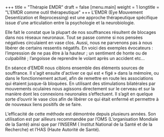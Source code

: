 +++
title = "Thérapie EMDR"
draft = false
[menu.main]
weight = 1
longtitle = "L'EMDR comme outil thérapeutique"
+++
L'EMDR (Eye Mouvement Desentization et Reprocessing) est une approche thérapeutique spécifique issue d'une articulation entre la psychologie et la neurobiologie.

Elle fait le constat que la plupart de nos souffrances résultent de blocages dans nos réseaux neuronaux.
Tout se passe comme si nos pensées négatives circulaient en vase clos. Aussi, nous ne parvenons pas à nous libérer de certains ressentis négatifs.
En voici des exemples évocateurs : l’impression de ne pas être à la hauteur ; un sentiment de honte ou de culpabilité ; l’angoisse de reprendre le volant après un accident etc…

En séance d’EMDR nous ciblons ensemble des éléments sources de souffrance.
Il s'agit ensuite d'activer ce qui est « figé » dans la mémoire, ou dans le fonctionnement actuel, afin de remettre en route les associations qui étaient jusque-là bloquées.
En utilisant des stimulations bilatérales par mouvements oculaires nous agissons directement sur le cerveau et sur la manière dont les connexions neuronales s’effectuent.
Il s’agit en quelque sorte d’ouvrir le vase clos afin de libérer ce qui était enfermé et permettre à de nouveaux liens positifs de se faire.

L’efficacité de cette méthode est démontrée depuis plusieurs années.
Son utilisation est par ailleurs recommandée par l’OMS (L’organisation Mondiale de la Santé) ainsi que par l’INSERM ( Institut National de la Santé et de la Recherche) et l’HAS (Haute Autorité de Santé).	